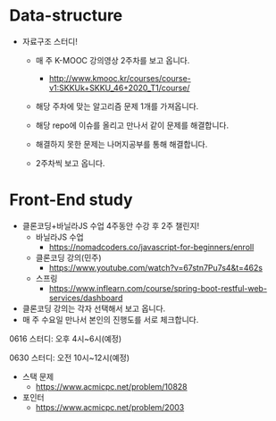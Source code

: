# Data-structure

- 자료구조 스터디!

  - 매 주 K-MOOC 강의영상 2주차를 보고 옵니다.

    - http://www.kmooc.kr/courses/course-v1:SKKUk+SKKU_46+2020_T1/course/

  - 해당 주차에 맞는 알고리즘 문제 1개를 가져옵니다.

  - 해당 repo에 이슈를 올리고 만나서 같이 문제를 해결합니다.
  
  - 해결하지 못한 문제는 나머지공부를 통해 해결합니다.
  
  - 2주차씩 보고 옵니다.
  
    

# Front-End study

- 클론코딩+바닐라JS 수업 4주동안 수강 후 2주 챌린지!
  - 바닐라JS 수업
    - https://nomadcoders.co/javascript-for-beginners/enroll
  - 클론코딩 강의(민주)
    - https://www.youtube.com/watch?v=67stn7Pu7s4&t=462s
  - 스프링
    - https://www.inflearn.com/course/spring-boot-restful-web-services/dashboard
- 클론코딩 강의는 각자 선택해서 보고 옵니다.
- 매 주 수요일 만나서 본인의 진행도를 서로 체크합니다.





0616 스터디: 오후 4시~6시(예정)



0630 스터디: 오전 10시~12시(예정)

- 스택 문제
  - https://www.acmicpc.net/problem/10828
- 포인터
  - https://www.acmicpc.net/problem/2003

